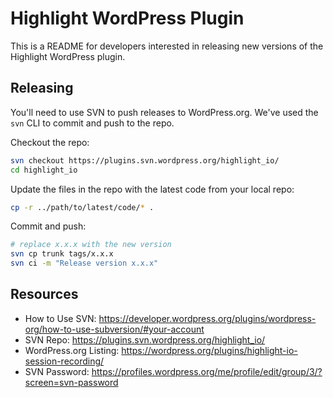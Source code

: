 # Highlight WordPress Plugin

This is a README for developers interested in releasing new versions of the Highlight WordPress plugin.

## Releasing

You'll need to use SVN to push releases to WordPress.org. We've used the `svn` CLI to commit and push to the repo.

Checkout the repo:

```sh
svn checkout https://plugins.svn.wordpress.org/highlight_io/
cd highlight_io
```

Update the files in the repo with the latest code from your local repo:

```sh
cp -r ../path/to/latest/code/* .
```

Commit and push:

```sh
# replace x.x.x with the new version
svn cp trunk tags/x.x.x
svn ci -m "Release version x.x.x"
```

## Resources

* How to Use SVN: https://developer.wordpress.org/plugins/wordpress-org/how-to-use-subversion/#your-account
* SVN Repo: https://plugins.svn.wordpress.org/highlight_io/
* WordPress.org Listing: https://wordpress.org/plugins/highlight-io-session-recording/
* SVN Password: https://profiles.wordpress.org/me/profile/edit/group/3/?screen=svn-password
